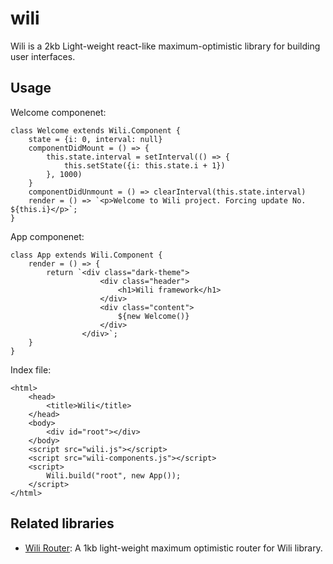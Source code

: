 # wili
Wili  is a 2kb Light-weight react-like maximum-optimistic library for building user interfaces.

## Usage

Welcome componenet:

    class Welcome extends Wili.Component {
        state = {i: 0, interval: null}
        componentDidMount = () => {
            this.state.interval = setInterval(() => {
                this.setState({i: this.state.i + 1})
            }, 1000)
        }
        componentDidUnmount = () => clearInterval(this.state.interval)
        render = () => `<p>Welcome to Wili project. Forcing update No. ${this.i}</p>`;
    }

App componenet:

    class App extends Wili.Component {
        render = () => {
            return `<div class="dark-theme">
                        <div class="header">
                            <h1>Wili framework</h1>
                        </div>
                        <div class="content">
                            ${new Welcome()}
                        </div>
                    </div>`;
        }
    }
  
Index file:


    <html>
        <head>
            <title>Wili</title>
        </head>
        <body>
            <div id="root"></div>
        </body>
        <script src="wili.js"></script>
        <script src="wili-components.js"></script>
        <script>
            Wili.build("root", new App());
        </script>
    </html>

## Related libraries
 - [Wili Router](https://github.com/pwwiur/wili-router): A 1kb light-weight maximum optimistic router for Wili library.
